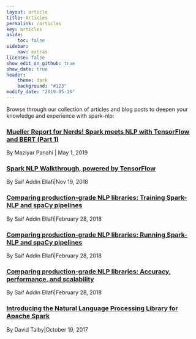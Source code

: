 ```yaml
---
layout: article
title: Articles
permalink: /articles
key: articles
aside:
    toc: false
sidebar:
    nav: extras    
license: false
show_edit_on_github: true
show_date: true
header:
    theme: dark
    background: "#123"
modify_date: "2019-05-16"
---
```


Browse through our collection of articles and blog posts to deepen your knowledge and experience with spark-nlp:

### [Mueller Report for Nerds! Spark meets NLP with TensorFlow and BERT (Part 1)](https://hackernoon.com/mueller-report-for-nerds-spark-meets-nlp-with-tensorflow-and-bert-part-1-32490a8f8f12)

By Maziyar Panahi | May 1, 2019

### [Spark NLP Walkthrough, powered by TensorFlow](https://medium.com/@saif1988/spark-nlp-walkthrough-powered-by-tensorflow-9965538663fd)

By Saif Addin Ellafi|Nov 19, 2018

### [Comparing production-grade NLP libraries: Training Spark-NLP and spaCy pipelines](https://www.oreilly.com/ideas/comparing-production-grade-nlp-libraries-training-spark-nlp-and-spacy-pipelines)

By Saif Addin Ellafi|February 28, 2018

### [Comparing production-grade NLP libraries: Running Spark-NLP and spaCy pipelines](https://www.oreilly.com/ideas/comparing-production-grade-nlp-libraries-running-spark-nlp-and-spacy-pipelines)

By Saif Addin Ellafi|February 28, 2018

### [Comparing production-grade NLP libraries: Accuracy, performance, and scalability](https://www.oreilly.com/ideas/comparing-production-grade-nlp-libraries-accuracy-performance-and-scalability)

By Saif Addin Ellafi|February 28, 2018

### [Introducing the Natural Language Processing Library for Apache Spark](https://databricks.com/blog/2017/10/19/introducing-natural-language-processing-library-apache-spark.html)

By David Talby|October 19, 2017
